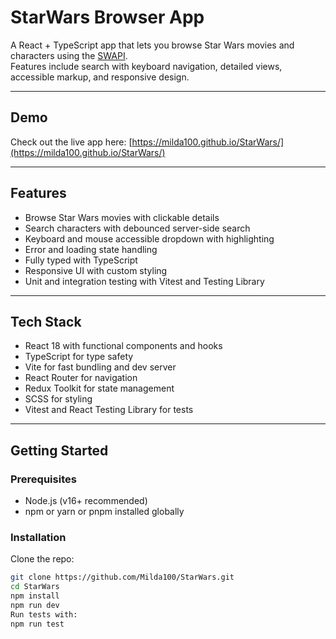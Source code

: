 # StarWars Browser App

A React + TypeScript app that lets you browse Star Wars movies and characters using the [SWAPI](https://swapi.dev/).  
Features include search with keyboard navigation, detailed views, accessible markup, and responsive design.

---

## Demo

Check out the live app here: [https://milda100.github.io/StarWars/](https://milda100.github.io/StarWars/)

---

## Features

- Browse Star Wars movies with clickable details  
- Search characters with debounced server-side search  
- Keyboard and mouse accessible dropdown with highlighting  
- Error and loading state handling  
- Fully typed with TypeScript  
- Responsive UI with custom styling  
- Unit and integration testing with Vitest and Testing Library  

---

## Tech Stack

- React 18 with functional components and hooks  
- TypeScript for type safety  
- Vite for fast bundling and dev server  
- React Router for navigation  
- Redux Toolkit for state management
- SCSS for styling  
- Vitest and React Testing Library for tests  

---

## Getting Started

### Prerequisites

- Node.js (v16+ recommended)  
- npm or yarn or pnpm installed globally  

### Installation

Clone the repo:

```bash
git clone https://github.com/Milda100/StarWars.git
cd StarWars
npm install
npm run dev
Run tests with:
npm run test
